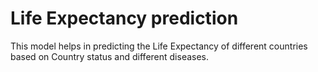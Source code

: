 # Life Expectancy prediction

This model helps in predicting the Life Expectancy of different countries based on Country status and different diseases.
